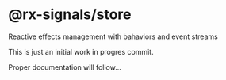 # @rx-signals/store

Reactive effects management with bahaviors and event streams

This is just an initial work in progres commit.

Proper documentation will follow...
